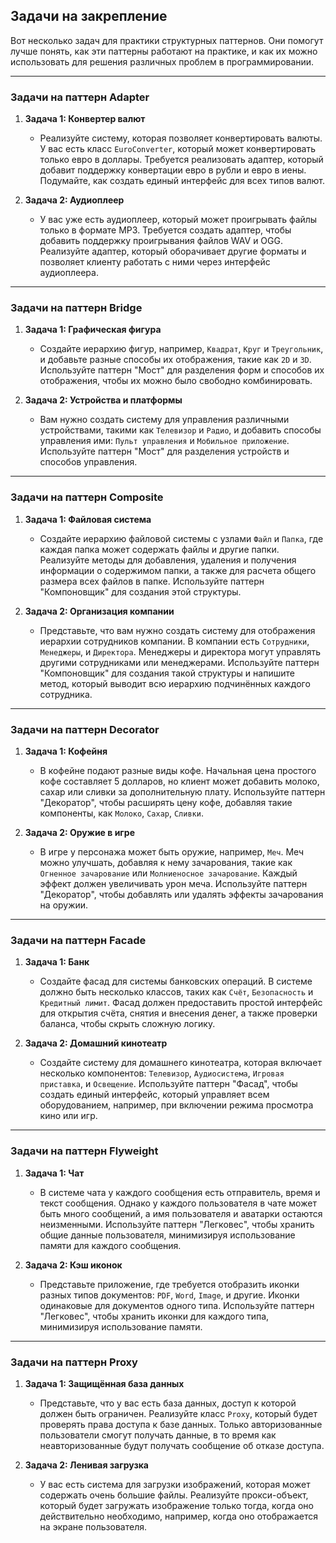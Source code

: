 ## Задачи на закрепление
Вот несколько задач для практики структурных паттернов. Они помогут лучше понять, как эти паттерны работают на практике, и как их можно использовать для решения различных проблем в программировании.

---

### Задачи на паттерн **Adapter**

1. **Задача 1: Конвертер валют**
    - Реализуйте систему, которая позволяет конвертировать валюты. У вас есть класс `EuroConverter`, который может конвертировать только евро в доллары. Требуется реализовать адаптер, который добавит поддержку конвертации евро в рубли и евро в иены. Подумайте, как создать единый интерфейс для всех типов валют.

2. **Задача 2: Аудиоплеер**
    - У вас уже есть аудиоплеер, который может проигрывать файлы только в формате MP3. Требуется создать адаптер, чтобы добавить поддержку проигрывания файлов WAV и OGG. Реализуйте адаптер, который оборачивает другие форматы и позволяет клиенту работать с ними через интерфейс аудиоплеера.

---

### Задачи на паттерн **Bridge**

1. **Задача 1: Графическая фигура**
    - Создайте иерархию фигур, например, `Квадрат`, `Круг` и `Треугольник`, и добавьте разные способы их отображения, такие как `2D` и `3D`. Используйте паттерн "Мост" для разделения форм и способов их отображения, чтобы их можно было свободно комбинировать.

2. **Задача 2: Устройства и платформы**
    - Вам нужно создать систему для управления различными устройствами, такими как `Телевизор` и `Радио`, и добавить способы управления ими: `Пульт управления` и `Мобильное приложение`. Используйте паттерн "Мост" для разделения устройств и способов управления.

---

### Задачи на паттерн **Composite**

1. **Задача 1: Файловая система**
    - Создайте иерархию файловой системы с узлами `Файл` и `Папка`, где каждая папка может содержать файлы и другие папки. Реализуйте методы для добавления, удаления и получения информации о содержимом папки, а также для расчета общего размера всех файлов в папке. Используйте паттерн "Компоновщик" для создания этой структуры.

2. **Задача 2: Организация компании**
    - Представьте, что вам нужно создать систему для отображения иерархии сотрудников компании. В компании есть `Сотрудники`, `Менеджеры`, и `Директора`. Менеджеры и директора могут управлять другими сотрудниками или менеджерами. Используйте паттерн "Компоновщик" для создания такой структуры и напишите метод, который выводит всю иерархию подчинённых каждого сотрудника.

---

### Задачи на паттерн **Decorator**

1. **Задача 1: Кофейня**
    - В кофейне подают разные виды кофе. Начальная цена простого кофе составляет 5 долларов, но клиент может добавить молоко, сахар или сливки за дополнительную плату. Используйте паттерн "Декоратор", чтобы расширять цену кофе, добавляя такие компоненты, как `Молоко`, `Сахар`, `Сливки`.

2. **Задача 2: Оружие в игре**
    - В игре у персонажа может быть оружие, например, `Меч`. Меч можно улучшать, добавляя к нему зачарования, такие как `Огненное зачарование` или `Молниеносное зачарование`. Каждый эффект должен увеличивать урон меча. Используйте паттерн "Декоратор", чтобы добавлять или удалять эффекты зачарования на оружии.

---

### Задачи на паттерн **Facade**

1. **Задача 1: Банк**
    - Создайте фасад для системы банковских операций. В системе должно быть несколько классов, таких как `Счёт`, `Безопасность` и `Кредитный лимит`. Фасад должен предоставить простой интерфейс для открытия счёта, снятия и внесения денег, а также проверки баланса, чтобы скрыть сложную логику.

2. **Задача 2: Домашний кинотеатр**
    - Создайте систему для домашнего кинотеатра, которая включает несколько компонентов: `Телевизор`, `Аудиосистема`, `Игровая приставка`, и `Освещение`. Используйте паттерн "Фасад", чтобы создать единый интерфейс, который управляет всем оборудованием, например, при включении режима просмотра кино или игр.

---

### Задачи на паттерн **Flyweight**

1. **Задача 1: Чат**
    - В системе чата у каждого сообщения есть отправитель, время и текст сообщения. Однако у каждого пользователя в чате может быть много сообщений, а имя пользователя и аватарки остаются неизменными. Используйте паттерн "Легковес", чтобы хранить общие данные пользователя, минимизируя использование памяти для каждого сообщения.

2. **Задача 2: Кэш иконок**
    - Представьте приложение, где требуется отобразить иконки разных типов документов: `PDF`, `Word`, `Image`, и другие. Иконки одинаковые для документов одного типа. Используйте паттерн "Легковес", чтобы хранить иконки для каждого типа, минимизируя использование памяти.

---

### Задачи на паттерн **Proxy**

1. **Задача 1: Защищённая база данных**
    - Представьте, что у вас есть база данных, доступ к которой должен быть ограничен. Реализуйте класс `Proxy`, который будет проверять права доступа к базе данных. Только авторизованные пользователи смогут получать данные, в то время как неавторизованные будут получать сообщение об отказе доступа.

2. **Задача 2: Ленивая загрузка**
    - У вас есть система для загрузки изображений, которая может содержать очень большие файлы. Реализуйте прокси-объект, который будет загружать изображение только тогда, когда оно действительно необходимо, например, когда оно отображается на экране пользователя.